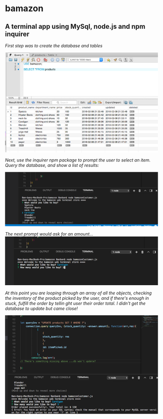 # bamazon
## A terminal app using MySql, node.js and npm inquirer

_First step was to create the database and tables_

![GitHub Logo](/images/mysqlDB.png)

_Next, use the inquirer npm package to prompt the user to select an item. Query the database, and show a list of results:_ 

![GitHub Logo](/images/Select_an_item.png)

_The next prompt would ask for an amount..._
![GitHub Logo](/images/prompt_how_many.png)

_At this point you are looping through an array of all the objects, checking the inventory of the product picked by the user, and if there's enough in stuck, fulfill the order by tellin ght user their order total. I didn't get the database to update but came close!_

![GitHub Logo](/images/order_total-updateDB.png)
